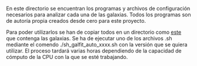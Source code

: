 En este directorio se encuentran los programas y archivos de configuración necesarios para analizar cada una de las galaxias. Todos los programas son de autoría propia creados desde cero para este proyecto.


Para poder utilizarlos se han de copiar todos en un directorio como [este](https://github.com/victoralonsorodriguez/TFG/tree/main/M84_PSF_large_V5) que contenga las galaxias. Se ha de ejecutar uno de los archivos .sh mediante el comendo ./sh_galfit_auto_xxxx.sh con la versión que se quiera utilizar. El proceso tardará varias horas dependiendo de la capacidad de cómputo de la CPU con la que se esté trabajando.


